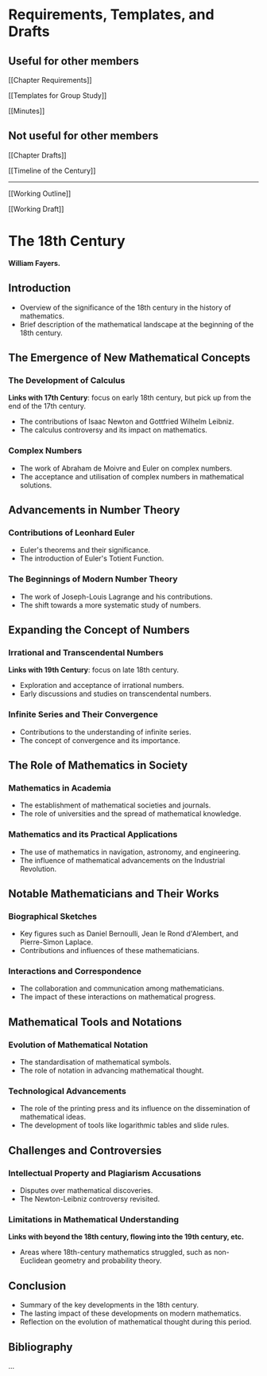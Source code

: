 # Requirements, Templates, and Drafts

## Useful for other members

[[Chapter Requirements]]

[[Templates for Group Study]]

[[Minutes]]

## Not useful for other members

[[Chapter Drafts]]

[[Timeline of the Century]]

___

[[Working Outline]]

[[Working Draft]]

# The 18th Century

**William Fayers.**

## Introduction

- Overview of the significance of the 18th century in the history of mathematics.
- Brief description of the mathematical landscape at the beginning of the 18th century.

## The Emergence of New Mathematical Concepts

### The Development of Calculus

**Links with 17th Century**: focus on early 18th century, but pick up from the end of the 17th century.

- The contributions of Isaac Newton and Gottfried Wilhelm Leibniz.
- The calculus controversy and its impact on mathematics.

### Complex Numbers

- The work of Abraham de Moivre and Euler on complex numbers.
- The acceptance and utilisation of complex numbers in mathematical solutions.

## Advancements in Number Theory

### Contributions of Leonhard Euler

- Euler's theorems and their significance.
- The introduction of Euler's Totient Function.

### The Beginnings of Modern Number Theory

- The work of Joseph-Louis Lagrange and his contributions.
- The shift towards a more systematic study of numbers.

## Expanding the Concept of Numbers

### Irrational and Transcendental Numbers

**Links with 19th Century**: focus on late 18th century.

- Exploration and acceptance of irrational numbers.
- Early discussions and studies on transcendental numbers.

### Infinite Series and Their Convergence

- Contributions to the understanding of infinite series.
- The concept of convergence and its importance.

## The Role of Mathematics in Society

### Mathematics in Academia

- The establishment of mathematical societies and journals.
- The role of universities and the spread of mathematical knowledge.

### Mathematics and its Practical Applications

- The use of mathematics in navigation, astronomy, and engineering.
- The influence of mathematical advancements on the Industrial Revolution.

## Notable Mathematicians and Their Works

### Biographical Sketches

- Key figures such as Daniel Bernoulli, Jean le Rond d'Alembert, and Pierre-Simon Laplace.
- Contributions and influences of these mathematicians.

### Interactions and Correspondence

- The collaboration and communication among mathematicians.
- The impact of these interactions on mathematical progress.

## Mathematical Tools and Notations

### Evolution of Mathematical Notation

- The standardisation of mathematical symbols.
- The role of notation in advancing mathematical thought.

### Technological Advancements

- The role of the printing press and its influence on the dissemination of mathematical ideas.
- The development of tools like logarithmic tables and slide rules.

## Challenges and Controversies

### Intellectual Property and Plagiarism Accusations

- Disputes over mathematical discoveries.
- The Newton-Leibniz controversy revisited.

### Limitations in Mathematical Understanding

**Links with beyond the 18th century, flowing into the 19th century, etc.**

- Areas where 18th-century mathematics struggled, such as non-Euclidean geometry and probability theory.

## Conclusion

- Summary of the key developments in the 18th century.
- The lasting impact of these developments on modern mathematics.
- Reflection on the evolution of mathematical thought during this period.

## Bibliography

...
